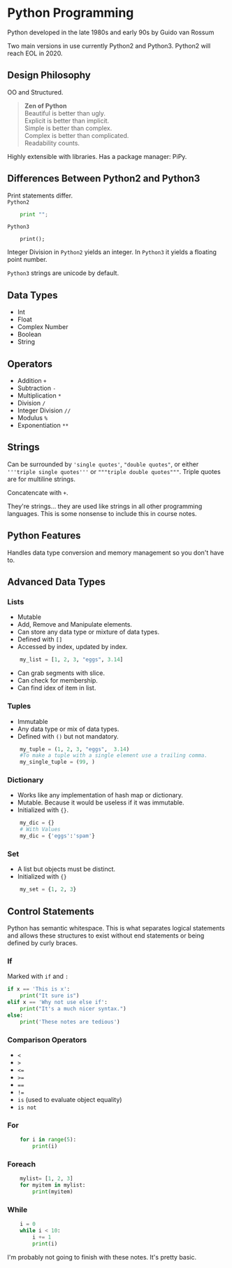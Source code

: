 # Python Programming
Python developed in the late 1980s and early 90s by Guido van Rossum

Two main versions in use currently Python2 and Python3. Python2 will reach EOL in 2020.

## Design Philosophy

OO and Structured.
>**Zen of Python**  
>Beautiful is better than ugly.  
>Explicit is better than implicit.  
>Simple is better than complex.  
>Complex is better than complicated.  
>Readability counts.

Highly extensible with libraries. Has a package manager: PiPy.

## Differences Between Python2 and Python3

Print statements differ.  
`Python2`
```Python
    print "";
```
`Python3`
```Pythong
    print();
```

Integer Division in `Python2` yields an integer. In `Python3` it yields a floating point number.

`Python3` strings are unicode by default.

## Data Types
* Int
* Float
* Complex Number
* Boolean
* String

## Operators
* Addition `+`
* Subtraction `-`
* Multiplication `*`
* Division `/`
* Integer Division `//`
* Modulus `%`
* Exponentiation `**`

## Strings
Can be surrounded by `'single quotes'`, `"double quotes"`, or either `'''triple single quotes'''` or `"""triple double quotes"""`. Triple quotes are for multiline strings.

Concatencate with `+`.

They're strings... they are used like strings in all other programming languages. This is some nonsense to include this in course notes.

## Python Features
Handles data type conversion and memory management so you don't have to.

## Advanced Data Types
### Lists
* Mutable
* Add, Remove and Manipulate elements.
* Can store any data type or mixture of data types.
* Defined with `[]`
* Accessed by index, updated by index.

```Python
    my_list = [1, 2, 3, "eggs", 3.14]
```
* Can grab segments with slice.
* Can check for membership.
* Can find idex of item in list.
### Tuples
* Immutable
* Any data type or mix of data types.
* Defined with `()` but not mandatory.
```Python
    my_tuple = (1, 2, 3, "eggs",  3.14)
    #To make a tuple with a single element use a trailing comma.
    my_single_tuple = (99, )
```
### Dictionary
* Works like any implementation of hash map or dictionary.
* Mutable. Because it would be useless if it was immutable.
* Initialized with `{}`.
```Python
    my_dic = {}
    # With Values
    my_dic = {'eggs':'spam'}
```
### Set
* A list but objects must be distinct.
* Initialized with `{}`
```Python
    my_set = {1, 2, 3}
```
## Control Statements

Python has semantic whitespace. This is what separates logical statements and allows these structures to exist without end statements or being defined by curly braces.
### If
Marked with `if` and `:`
```Python
if x == 'This is x':
    print("It sure is")
elif x == 'Why not use else if':
    print("It's a much nicer syntax.")
else:
    print('These notes are tedious')
```

### Comparison Operators
* `<`
* `>`
* `<=`
* `>=`
* `==`
* `!=`
* `is` (used to evaluate object equality)
* `is not`

### For
```Python
    for i in range(5):
        print(i)
```

### Foreach
```Python
    mylist= [1, 2, 3]
    for myitem in mylist:
        print(myitem)
```

### While
```Python
    i = 0
    while i < 10:
        i += 1
        print(i)
```

I'm probably not going to finish with these notes. It's pretty basic.
